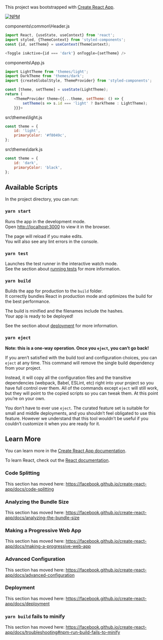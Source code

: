 This project was bootstrapped with [Create React App](https://github.com/facebook/create-react-app).

[![NPM](https://nodei.co/npm/styled-components.png?downloads=true&stars=true)](https://nodei.co/npm/styled-components/)

components\common\Header.js

```js
import React, {useState, useContext} from 'react';
import styled, {ThemeContext} from 'styled-components';
const {id, setTheme} = useContext(ThemeContext);

<Toggle isActive={id === 'dark'} onToggle={setTheme} />
```

components\App.js

```js
import LightTheme from 'themes/light';
import DarkTheme from 'themes/dark';
import {createGlobalStyle, ThemeProvider} from 'styled-components';

const [theme, setTheme] = useState(LightTheme);
return (
    <ThemeProvider theme={{...theme, setTheme: () => {
        setTheme(s => s.id === 'light' ? DarkTheme : LightTheme);
    }}}>
```

src\themes\light.js

```js
const theme = {
    id: 'light',
    primaryColor: '#f8049c',
};
```

src\themes\dark.js

```js
const theme = {
    id: 'dark',
    primaryColor: 'black',
};
```

## Available Scripts

In the project directory, you can run:

### `yarn start`

Runs the app in the development mode.<br />
Open [http://localhost:3000](http://localhost:3000) to view it in the browser.

The page will reload if you make edits.<br />
You will also see any lint errors in the console.

### `yarn test`

Launches the test runner in the interactive watch mode.<br />
See the section about [running tests](https://facebook.github.io/create-react-app/docs/running-tests) for more information.

### `yarn build`

Builds the app for production to the `build` folder.<br />
It correctly bundles React in production mode and optimizes the build for the best performance.

The build is minified and the filenames include the hashes.<br />
Your app is ready to be deployed!

See the section about [deployment](https://facebook.github.io/create-react-app/docs/deployment) for more information.

### `yarn eject`

**Note: this is a one-way operation. Once you `eject`, you can’t go back!**

If you aren’t satisfied with the build tool and configuration choices, you can `eject` at any time. This command will remove the single build dependency from your project.

Instead, it will copy all the configuration files and the transitive dependencies (webpack, Babel, ESLint, etc) right into your project so you have full control over them. All of the commands except `eject` will still work, but they will point to the copied scripts so you can tweak them. At this point you’re on your own.

You don’t have to ever use `eject`. The curated feature set is suitable for small and middle deployments, and you shouldn’t feel obligated to use this feature. However we understand that this tool wouldn’t be useful if you couldn’t customize it when you are ready for it.

## Learn More

You can learn more in the [Create React App documentation](https://facebook.github.io/create-react-app/docs/getting-started).

To learn React, check out the [React documentation](https://reactjs.org/).

### Code Splitting

This section has moved here: https://facebook.github.io/create-react-app/docs/code-splitting

### Analyzing the Bundle Size

This section has moved here: https://facebook.github.io/create-react-app/docs/analyzing-the-bundle-size

### Making a Progressive Web App

This section has moved here: https://facebook.github.io/create-react-app/docs/making-a-progressive-web-app

### Advanced Configuration

This section has moved here: https://facebook.github.io/create-react-app/docs/advanced-configuration

### Deployment

This section has moved here: https://facebook.github.io/create-react-app/docs/deployment

### `yarn build` fails to minify

This section has moved here: https://facebook.github.io/create-react-app/docs/troubleshooting#npm-run-build-fails-to-minify
